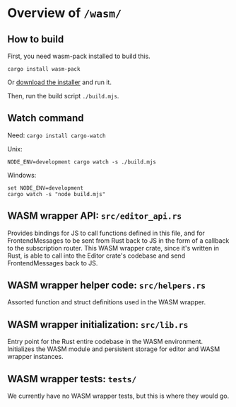 # Overview of `/wasm/`

## How to build

First, you need wasm-pack installed to build this.

```
cargo install wasm-pack
```

Or [download the installer](https://rustwasm.github.io/wasm-pack/installer/) and run it.

Then, run the build script `./build.mjs`.

## Watch command

Need: `cargo install cargo-watch`

Unix:

```
NODE_ENV=development cargo watch -s ./build.mjs
```

Windows:

```
set NODE_ENV=development
cargo watch -s "node build.mjs"
```

## WASM wrapper API: `src/editor_api.rs`

Provides bindings for JS to call functions defined in this file, and for FrontendMessages to be sent from Rust back to JS in the form of a callback to the subscription router. This WASM wrapper crate, since it's written in Rust, is able to call into the Editor crate's codebase and send FrontendMessages back to JS.

## WASM wrapper helper code: `src/helpers.rs`

Assorted function and struct definitions used in the WASM wrapper.

## WASM wrapper initialization: `src/lib.rs`

Entry point for the Rust entire codebase in the WASM environment. Initializes the WASM module and persistent storage for editor and WASM wrapper instances.

## WASM wrapper tests: `tests/`

We currently have no WASM wrapper tests, but this is where they would go.
